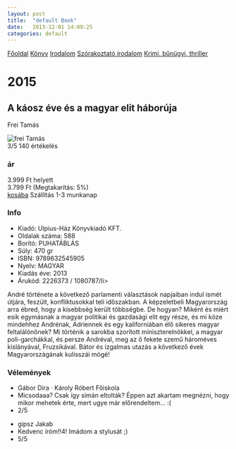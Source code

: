 ```yaml
---
layout: post
title:  "default Book"
date:   2013-12-01 14:09:25
categories: default
---
```


<nav>
<a href="{{ site.baseurl }}">Főoldal</a>
<a href="{{ site.baseurl }}/konyv">Könyv</a>
<a href="{{ site.baseurl }}/konyv/irodalom/">Irodalom</a>
<a href="{{ site.baseurl }}/konyv/irodalom/szorakoztato_irodalom">Szórakoztató irodalom</a>
<a href="{{ site.baseurl }}/konyv/irodalom/szorakoztato_irodalom/krimi">Krimi, bűnügyi, thriller</a>
</nav>
<h1>2015</h1>
<h2>A káosz éve és a magyar elit háborúja</h2>
<p>Frei Tamás</p>
<img src="{{ site.baseurl }}/images/frei_tamas.jpg" alt="frei Tamás">
<div class="info">
<div class="rank"> 3/5 140 értékelés</div>
<h3>ár</h3>
  <div class="old-price">3.999 Ft helyett</div>
  <div class="price">3.799 Ft <span>(Megtakarítás: 5%)</span></div>
  <a href="#">kosába</a> <span>Szállítás 1-3 munkanap</span>
  <h3>Info</h3>
 <ul>
   <li>
 Kiadó: Ulpius-Ház Könyvkiadó KFT. 
   </li>
   <li>Oldalak száma: 588</li>
   <li>Borító: PUHATÁBLÁS</li>
   <li>Súly: 470 gr</li>
   <li>ISBN: 9789632545905</li>
   <li>Nyelv: MAGYAR</li>
   <li>Kiadás éve: 2013 </li>
   <li>Árukód: 2226373 / 1080787/li>
 </ul>

</div>
<div class="description">
  <p>André története a következő parlamenti választások napjaiban indul ismét útjára, feszült, konfliktusokkal teli időszakban. A képzeletbeli Magyarország arra ébred, hogy a kisebbség került többségbe. De hogyan? Miként és miért esik egymásnak a magyar politikai és gazdasági elit egy része, és mi köze mindehhez Andrénak, Adriennek és egy kaliforniában élő sikeres magyar feltalálónőnek? Mi történik a sarokba szorított miniszterelnökkel, a magyar poli-garchákkal, és persze Andréval, meg az ő fekete szemű hároméves kislányával, Fruzsikával. Bátor és izgalmas utazás a következő évek Magyarországának kulisszái mögé!</p>
</div>

<div>
<h3>Vélemények</h3>
  <ul>
    <li>Gábor Dira · Károly Róbert Főiskola</li>
    <li>Micsodaaa? Csak így simán eltolták? Éppen azt akartam megnézni, hogy mikor mehetek érte, mert ugye már előrendeltem... :(</li>
    <li>2/5</li>
  </ul>
  <ul>
    <li>gipsz Jakab</li>
    <li>Kedvenc íróm!!4! Imádom a stylusát ;)</li>
    <li>5/5</li>
  </ul>
</div>


